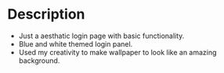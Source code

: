 # Description

- Just a aesthatic login page with basic functionality.
- Blue and white themed login panel.
- Used my creativity to make wallpaper to look like an amazing background.
